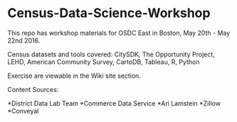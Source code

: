 # Census-Data-Science-Workshop

This repo has workshop materials for OSDC East in Boston, May 20th - May 22nd 2016.  

Census datasets and tools covered:  CitySDK, The Opportunity Project, LEHD, American Community Survey, CartoDB, Tableau, R, Python

Exercise are viewable in the Wiki site section.

Content Sources:

*District Data Lab Team
*Commerce Data Service
*Ari Lamstein
*Zillow
*Conveyal

